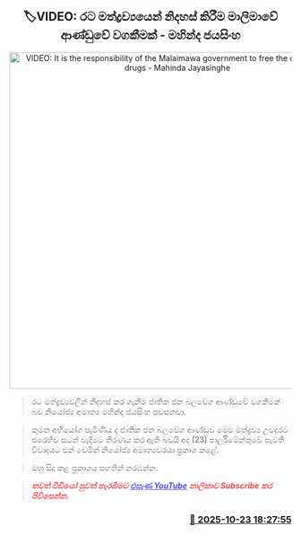 <p align='center'><b><h2 align='center' title='VIDEO: It is the responsibility of the Malaimawa government to free the country from drugs - Mahinda Jayasinghe'>🏷VIDEO: රට මත්ද්‍රව්‍යයෙන් නිදහස් කිරීම මාලිමාවේ ආණ්ඩුවේ වගකීමක් - මහින්ද ජයසිංහ</h2></b></p>
<p align='center'><img src='https://helakuru.sgp1.cdn.digitaloceanspaces.com/esana/images/lib/mahinda-jayasinhe-parliment.jpg' width='600' alt='VIDEO: It is the responsibility of the Malaimawa government to free the country from drugs - Mahinda Jayasinghe'></p>

> රට මත්ද්‍රව්‍යවලින් නිදහස් කර ගැනීම ජාතික ජන බලවේග ආණ්ඩුවේ වගකීමක් බව නියෝජ්‍ය අමාත්‍ය මහින්ද ජයසිංහ පවසනවා.

> කුමන අභියෝග පැමිණිය ද ජාතික ජන බලවේග ආණ්ඩුව මෙම මත්ද්‍රව්‍ය උවදුරට එරෙහිව සටන් වැදීමට තීරණය කර ඇති බවයි අද (23) පාර්ලිමේන්තුවේ පැවති විවාදයට එක් වෙමින් නියෝජ්‍ය අමාත්‍යවරයා ප්‍රකාශ කළේ.

> ඔහු සිදු කළ ප්‍රකාශය පහතින් නරඹන්න.

> <span style='color:#e64d4d'><em><span><strong>තවත් වීඩියෝ පුවත් නැරඹීමට </strong></span></em></span><a href='https://youtube.com/@esanamedia?si=UZCWEZmqFcpzlvdV'><span style='color:#4d4de6'><em><span><strong><u>එසැණ YouTube</u></strong></span></em></span></a><span style='color:#e64d4d'><em><span><strong> නාලිකාව Subscribe කර පිවිසෙන්න.</strong></span></em></span>



<h3 align='right'><a href='https://www.helakuru.lk/esana/p/114742/'>📅 2025-10-23 18:27:55</a></h3>
